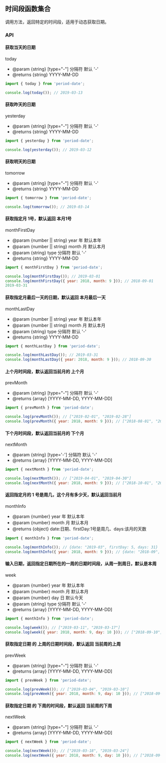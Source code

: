 ## 时间段函数集合

调用方法，返回特定的时间段，适用于动态获取日期。

### API

#### 获取当天的日期

today

* @param {string} [type="-"] 分隔符 默认 '-'
* @returns {string} YYYY-MM-DD

```js
import { today } from 'period-date';

console.log(today()); // 2019-03-13
```

#### 获取昨天的日期

yesterday

* @param {string} [type="-"] 分隔符 默认 '-'
* @returns {string} YYYY-MM-DD

```js
import { yesterday } from 'period-date';

console.log(yesterday()); // 2019-03-12
```

#### 获取明天的日期

tomorrow

* @param {string} [type="-"] 分隔符 默认 '-'
* @returns {string} YYYY-MM-DD

```js
import { tomorrow } from 'period-date';

console.log(tomorrow()); // 2019-03-14
```

#### 获取指定月 1号，默认返回 本月1号

monthFirstDay

* @param {number || string} year   年 默认本年
* @param {number || string} month  月 默认本月
* @param {string} type  分隔符 默认 '-'
* @returns {string} YYYY-MM-DD

```js
import { monthFirstDay } from 'period-date';

console.log(monthFirstDay()); // 2019-03-01
console.log(monthFirstDay({ year: 2018, month: 9 })); // 2018-09-01
2019-03-31
```

#### 获取指定月最后一天的日期，默认返回 本月最后一天

monthLastDay

* @param {number || string} year   年 默认本年
* @param {number || string} month  月 默认本月
* @param {string} type  分隔符 默认 '-'
* @returns {string} YYYY-MM-DD

```js
import { monthLastDay } from 'period-date';

console.log(monthLastDay()); // 2019-03-31
console.log(monthLastDay({ year: 2018, month: 9 })); // 2018-09-30
```

#### 上个月时间段，默认返回当前月的 上个月

prevMonth

* @param {string} [type="-"] 分隔符 默认 '-'
* @returns {array} [YYYY-MM-DD, YYYY-MM-DD]

```js
import { prevMonth } from 'period-date';

console.log(prevMonth()); // ["2019-02-01", "2019-02-28"]
console.log(prevMonth({ year: 2018, month: 9 })); // ["2018-08-01", "2018-08-31"]
```

#### 下个月时间段，默认返回当前月的 下个月

nextMonth

* @param {string} [type='-'] 分隔符 默认 '-'
* @returns {array} [YYYY-MM-DD, YYYY-MM-DD]

```js
import { nextMonth } from 'period-date';

console.log(nextMonth()); // ["2019-04-01", "2019-04-30"]
console.log(nextMonth({ year: 2018, month: 9 })); // ["2018-10-01", "2018-10-31"]
```

#### 返回指定月的 1 号是周几，这个月有多少天，默认返回当前月

monthInfo

* @param {number} year   年 默认本年
* @param {number} month  月 默认本月
* @returns {object} date:日期、firstDay:1号是周几、days:该月的天数

```js
import { monthInfo } from 'period-date';

console.log(monthInfo()); // {date: "2019-03", firstDay: 5, days: 31}
console.log(monthInfo({ year: 2018, month: 9 })); // {date: "2018-09", firstDay: 6, days: 30}
```

#### 输入日期，返回指定日期所在的一周的日期时间段，从周一到周日，默认是本周

week

* @param {number} year   年 默认本年
* @param {number} month  月 默认本月
* @param {number} day    日 默认今天
* @param {string} type  分隔符 默认 '-'
* @returns {array} [YYYY-MM-DD, YYYY-MM-DD]

```js
import { monthInfo } from 'period-date';

console.log(week()); // ["2019-03-11", "2019-03-17"]
console.log(week({ year: 2018, month: 9, day: 10 })); // ["2018-09-10", "2018-09-16"]
```

#### 获取指定日期 的 上周的日期时间段，默认返回 当前周的上周

prevWeek

* @param {string} [type="-"] 分隔符 默认 '-'
* @returns {array} [YYYY-MM-DD, YYYY-MM-DD]

```js
import { prevWeek } from 'period-date';

console.log(prevWeek()); // ["2019-03-04", "2019-03-10"]
console.log(prevWeek({ year: 2018, month: 9, day: 10 })); // ["2018-09-03", "2018-09-09"]
```

#### 获取指定日期 的 下周的时间段，默认返回 当前周的下周

nextWeek

* @param {string} [type="-"] 分隔符 默认 '-'
* @returns {array} [YYYY-MM-DD, YYYY-MM-DD]

```js
import { nextWeek } from 'period-date';

console.log(nextWeek()); // ["2019-03-18", "2019-03-24"]
console.log(nextWeek({ year: 2018, month: 9, day: 10 })); // ["2018-09-17", "2018-09-23"]
```

